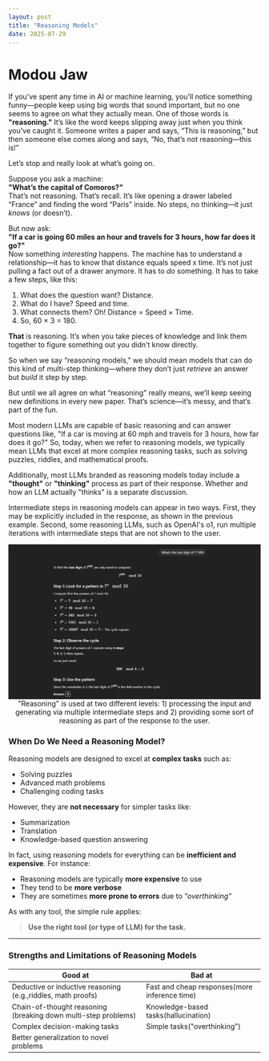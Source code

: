```yaml
---
layout: post
title: "Reasoning Models"
date: 2025-07-29
---
```


# Modou Jaw 

If you’ve spent any time in AI or machine learning, you’ll notice something funny—people keep using big words that sound important, but no one seems to agree on what they actually mean. One of those words is **"reasoning."** It’s like the word keeps slipping away just when you think you’ve caught it. Someone writes a paper and says, “This is reasoning,” but then someone else comes along and says, “No, that’s not reasoning—this is!”

Let’s stop and really look at what’s going on.

Suppose you ask a machine:  
**"What’s the capital of Comoros?"**  
That’s not reasoning. That’s recall. It’s like opening a drawer labeled “France” and finding the word “Paris” inside. No steps, no thinking—it just *knows* (or doesn’t).

But now ask:  
**"If a car is going 60 miles an hour and travels for 3 hours, how far does it go?"**  
Now something *interesting* happens. The machine has to understand a relationship—it has to know that distance equals speed x time. It’s not just pulling a fact out of a drawer anymore. It has to *do* something. It has to take a few steps, like this:

1. What does the question want? Distance.  
2. What do I have? Speed and time.  
3. What connects them? Oh! Distance = Speed × Time.  
4. So, 60 × 3 = 180.

**That** is reasoning. It’s when you take pieces of knowledge and link them together to figure something out you didn’t know directly.

So when we say “reasoning models,” we should mean models that can do this kind of multi-step thinking—where they don’t just *retrieve* an answer but *build* it step by step.

But until we all agree on what “reasoning” really means, we’ll keep seeing new definitions in every new paper. That’s science—it’s messy, and that’s part of the fun.

Most modern LLMs are capable of basic reasoning and can answer questions like, "If a car is moving at 60 mph and travels for 3 hours, how far does it go?" So, today, when we refer to reasoning models, we typically mean LLMs that excel at more complex reasoning tasks, such as solving puzzles, riddles, and mathematical proofs.

Additionally, most LLMs branded as reasoning models today include a **"thought"** or **"thinking"** process as part of their response. Whether and how an LLM actually "thinks" is a separate discussion.

Intermediate steps in reasoning models can appear in two ways. First, they may be explicitly included in the response, as shown in the previous example. Second, some reasoning LLMs, such as OpenAI's o1, run multiple iterations with intermediate steps that are not shown to the user.


<img src="../assets/reasoning.png" alt="Reasoning Diagram" style="display: block; margin-left: auto; margin-right: auto;">

<div style="text-align: center;">
  "Reasoning" is used at two different levels: 1) processing the input and generating via multiple intermediate steps and 2) providing some sort of reasoning as part of the response to the user.
</div>


### When Do We Need a Reasoning Model?

Reasoning models are designed to excel at **complex tasks** such as:

- Solving puzzles  
- Advanced math problems  
- Challenging coding tasks  

However, they are **not necessary** for simpler tasks like:

- Summarization  
- Translation  
- Knowledge-based question answering  

In fact, using reasoning models for everything can be **inefficient and expensive**. For instance:

- Reasoning models are typically **more expensive** to use  
- They tend to be **more verbose**  
- They are sometimes **more prone to errors** due to *"overthinking"*

As with any tool, the simple rule applies:

> **Use the right tool (or type of LLM) for the task.**

---

### Strengths and Limitations of Reasoning Models

| Good at                                                  | Bad at                                |
|----------------------------------------------------------|----------------------------------------|
| Deductive or inductive reasoning (e.g.,riddles, math proofs)   | Fast and cheap responses(more inference time)              |
| Chain-of-thought reasoning (breaking down multi-step problems)  | Knowledge-based tasks(hallucination)                  |
| Complex decision-making tasks                           | Simple tasks("overthinking")                           |
| Better generalization to novel problems
